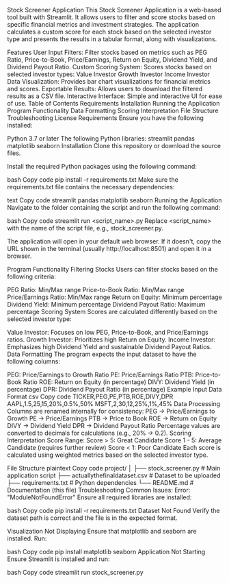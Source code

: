 Stock Screener Application
This Stock Screener Application is a web-based tool built with Streamlit. It allows users to filter and score stocks based on specific financial metrics and investment strategies. The application calculates a custom score for each stock based on the selected investor type and presents the results in a tabular format, along with visualizations.

Features
User Input Filters: Filter stocks based on metrics such as PEG Ratio, Price-to-Book, Price/Earnings, Return on Equity, Dividend Yield, and Dividend Payout Ratio.
Custom Scoring System: Scores stocks based on selected investor types:
Value Investor
Growth Investor
Income Investor
Data Visualization: Provides bar chart visualizations for financial metrics and scores.
Exportable Results: Allows users to download the filtered results as a CSV file.
Interactive Interface: Simple and interactive UI for ease of use.
Table of Contents
Requirements
Installation
Running the Application
Program Functionality
Data Formatting
Scoring Interpretation
File Structure
Troubleshooting
License
Requirements
Ensure you have the following installed:

Python 3.7 or later
The following Python libraries:
streamlit
pandas
matplotlib
seaborn
Installation
Clone this repository or download the source files.

Install the required Python packages using the following command:

bash
Copy code
pip install -r requirements.txt
Make sure the requirements.txt file contains the necessary dependencies:

text
Copy code
streamlit
pandas
matplotlib
seaborn
Running the Application
Navigate to the folder containing the script and run the following command:

bash
Copy code
streamlit run <script_name>.py
Replace <script_name> with the name of the script file, e.g., stock_screener.py.

The application will open in your default web browser. If it doesn't, copy the URL shown in the terminal (usually http://localhost:8501) and open it in a browser.

Program Functionality
Filtering Stocks
Users can filter stocks based on the following criteria:

PEG Ratio: Min/Max range
Price-to-Book Ratio: Min/Max range
Price/Earnings Ratio: Min/Max range
Return on Equity: Minimum percentage
Dividend Yield: Minimum percentage
Dividend Payout Ratio: Maximum percentage
Scoring System
Scores are calculated differently based on the selected investor type:

Value Investor: Focuses on low PEG, Price-to-Book, and Price/Earnings ratios.
Growth Investor: Prioritizes high Return on Equity.
Income Investor: Emphasizes high Dividend Yield and sustainable Dividend Payout Ratios.
Data Formatting
The program expects the input dataset to have the following columns:

PEG: Price/Earnings to Growth Ratio
PE: Price/Earnings Ratio
PTB: Price-to-Book Ratio
ROE: Return on Equity (in percentage)
DIVY: Dividend Yield (in percentage)
DPR: Dividend Payout Ratio (in percentage)
Example Input Data Format
csv
Copy code
TICKER,PEG,PE,PTB,ROE,DIVY,DPR
AAPL,1.5,25,15,20%,0.5%,50%
MSFT,2,30,12,25%,1%,45%
Data Processing
Columns are renamed internally for consistency:
PEG → Price/Earnings to Growth
PE → Price/Earnings
PTB → Price to Book
ROE → Return on Equity
DIVY → Dividend Yield
DPR → Dividend Payout Ratio
Percentage values are converted to decimals for calculations (e.g., 20% → 0.2).
Scoring Interpretation
Score Range:
Score > 5: Great Candidate
Score 1 - 5: Average Candidate (requires further review)
Score < 1: Poor Candidate
Each score is calculated using weighted metrics based on the selected investor type.

File Structure
plaintext
Copy code
project/
│
├── stock_screener.py          # Main application script
├── actuallythefinaldataset.csv  # Dataset to be uploaded
├── requirements.txt           # Python dependencies
└── README.md                  # Documentation (this file)
Troubleshooting
Common Issues:
Error: "ModuleNotFoundError" Ensure all required libraries are installed:

bash
Copy code
pip install -r requirements.txt
Dataset Not Found Verify the dataset path is correct and the file is in the expected format.

Visualization Not Displaying Ensure that matplotlib and seaborn are installed. Run:

bash
Copy code
pip install matplotlib seaborn
Application Not Starting Ensure Streamlit is installed and run:

bash
Copy code
streamlit run stock_screener.py
